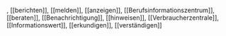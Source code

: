 , [[berichten]], [[melden]], [[anzeigen]], [[Berufsinformationszentrum]], [[beraten]], [[Benachrichtigung]], [[hinweisen]], [[Verbraucherzentrale]], [[Informationswert]], [[erkundigen]], [[verständigen]]